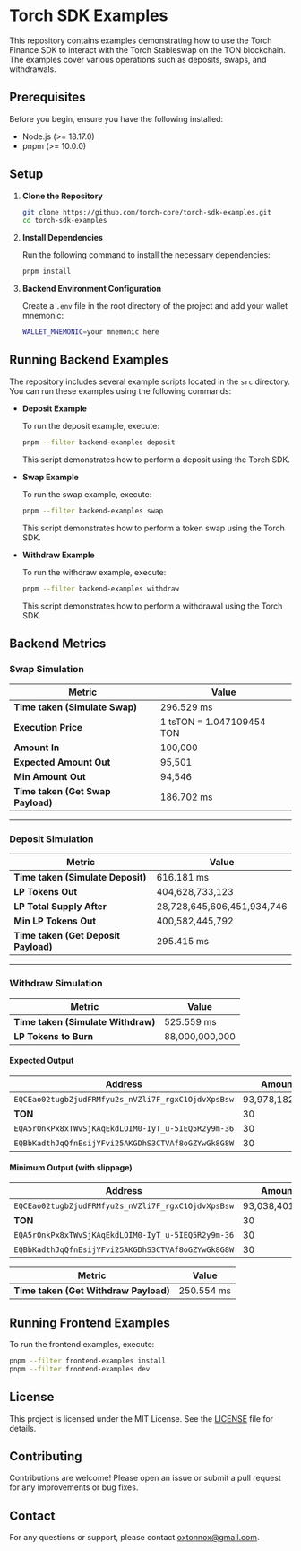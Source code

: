 # Torch SDK Examples

This repository contains examples demonstrating how to use the Torch Finance SDK to interact with the Torch Stableswap on the TON blockchain. The examples cover various operations such as deposits, swaps, and withdrawals.

## Prerequisites

Before you begin, ensure you have the following installed:

- Node.js (>= 18.17.0)
- pnpm (>= 10.0.0)

## Setup

1. **Clone the Repository**

   ```bash
   git clone https://github.com/torch-core/torch-sdk-examples.git
   cd torch-sdk-examples
   ```

2. **Install Dependencies**

   Run the following command to install the necessary dependencies:

   ```bash
   pnpm install
   ```

3. **Backend Environment Configuration**

   Create a `.env` file in the root directory of the project and add your wallet mnemonic:

   ```bash
   WALLET_MNEMONIC=your mnemonic here
   ```

## Running Backend Examples

The repository includes several example scripts located in the `src` directory. You can run these examples using the following commands:

- **Deposit Example**

  To run the deposit example, execute:

  ```bash
  pnpm --filter backend-examples deposit
  ```

  This script demonstrates how to perform a deposit using the Torch SDK.

- **Swap Example**

  To run the swap example, execute:

  ```bash
  pnpm --filter backend-examples swap
  ```

  This script demonstrates how to perform a token swap using the Torch SDK.

- **Withdraw Example**

  To run the withdraw example, execute:

  ```bash
  pnpm --filter backend-examples withdraw
  ```

  This script demonstrates how to perform a withdrawal using the Torch SDK.

## Backend Metrics

### Swap Simulation

| Metric                            | Value                     |
| --------------------------------- | ------------------------- |
| **Time taken (Simulate Swap)**    | 296.529 ms                |
| **Execution Price**               | 1 tsTON = 1.047109454 TON |
| **Amount In**                     | 100,000                   |
| **Expected Amount Out**           | 95,501                    |
| **Min Amount Out**                | 94,546                    |
| **Time taken (Get Swap Payload)** | 186.702 ms                |

---

### Deposit Simulation

| Metric                               | Value                      |
| ------------------------------------ | -------------------------- |
| **Time taken (Simulate Deposit)**    | 616.181 ms                 |
| **LP Tokens Out**                    | 404,628,733,123            |
| **LP Total Supply After**            | 28,728,645,606,451,934,746 |
| **Min LP Tokens Out**                | 400,582,445,792            |
| **Time taken (Get Deposit Payload)** | 295.415 ms                 |

---

### Withdraw Simulation

| Metric                             | Value          |
| ---------------------------------- | -------------- |
| **Time taken (Simulate Withdraw)** | 525.559 ms     |
| **LP Tokens to Burn**              | 88,000,000,000 |

#### Expected Output

| Address                                            | Amount         |
| -------------------------------------------------- | -------------- |
| `EQCEao02tugbZjudFRMfyu2s_nVZli7F_rgxC1OjdvXpsBsw` | 93,978,182,838 |
| **TON**                                            | 30             |
| `EQA5rOnkPx8xTWvSjKAqEkdLOIM0-IyT_u-5IEQ5R2y9m-36` | 30             |
| `EQBbKadthJqQfnEsijYFvi25AKGDhS3CTVAf8oGZYwGk8G8W` | 30             |

#### Minimum Output (with slippage)

| Address                                            | Amount         |
| -------------------------------------------------- | -------------- |
| `EQCEao02tugbZjudFRMfyu2s_nVZli7F_rgxC1OjdvXpsBsw` | 93,038,401,010 |
| **TON**                                            | 30             |
| `EQA5rOnkPx8xTWvSjKAqEkdLOIM0-IyT_u-5IEQ5R2y9m-36` | 30             |
| `EQBbKadthJqQfnEsijYFvi25AKGDhS3CTVAf8oGZYwGk8G8W` | 30             |

| Metric                                | Value      |
| ------------------------------------- | ---------- |
| **Time taken (Get Withdraw Payload)** | 250.554 ms |

## Running Frontend Examples

To run the frontend examples, execute:

```bash
pnpm --filter frontend-examples install
pnpm --filter frontend-examples dev
```

## License

This project is licensed under the MIT License. See the [LICENSE](LICENSE) file for details.

## Contributing

Contributions are welcome! Please open an issue or submit a pull request for any improvements or bug fixes.

## Contact

For any questions or support, please contact [oxtonnox@gmail.com](mailto:oxtonnox@gmail.com).
